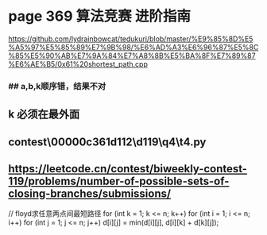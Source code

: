# page 369 算法竞赛 进阶指南
https://github.com/lydrainbowcat/tedukuri/blob/master/%E9%85%8D%E5%A5%97%E5%85%89%E7%9B%98/%E6%AD%A3%E6%96%87%E5%8C%85%E5%90%AB%E7%9A%84%E7%A8%8B%E5%BA%8F%E7%89%87%E6%AE%B5/0x61%20shortest_path.cpp

### ## a,b,k顺序错，结果不对
## k 必须在最外面
## contest\00000c361d112\d119\q4\t4.py
## https://leetcode.cn/contest/biweekly-contest-119/problems/number-of-possible-sets-of-closing-branches/submissions/
// floyd求任意两点间最短路径
	for (int k = 1; k <= n; k++)
		for (int i = 1; i <= n; i++)
			for (int j = 1; j <= n; j++)
				d[i][j] = min(d[i][j], d[i][k] + d[k][j]);